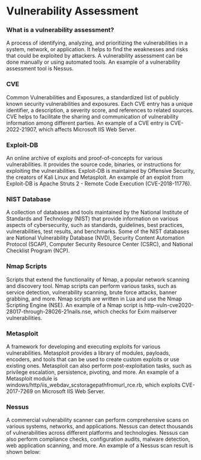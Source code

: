 # Vulnerability Assessment
### What is a vulnerability assessment?
A process of identifying, analyzing, and prioritizing the vulnerabilities in a system, network, or application. It helps to find the weaknesses and risks that could be exploited by attackers. A vulnerability assessment can be done manually or using automated tools. An example of a vulnerability assessment tool is Nessus.
### CVE
Common Vulnerabilities and Exposures, a standardized list of publicly known security vulnerabilities and exposures. Each CVE entry has a unique identifier, a description, a severity score, and references to related sources. CVE helps to facilitate the sharing and communication of vulnerability information among different parties. An example of a CVE entry is CVE-2022-21907, which affects Microsoft IIS Web Server.
### Exploit-DB
An online archive of exploits and proof-of-concepts for various vulnerabilities. It provides the source code, binaries, or instructions for exploiting the vulnerabilities. Exploit-DB is maintained by Offensive Security, the creators of Kali Linux and Metasploit. An example of an exploit from Exploit-DB is Apache Struts 2 - Remote Code Execution (CVE-2018-11776).
### NIST Database
A collection of databases and tools maintained by the National Institute of Standards and Technology (NIST) that provide information on various aspects of cybersecurity, such as standards, guidelines, best practices, vulnerabilities, test results, and benchmarks. Some of the NIST databases are National Vulnerability Database (NVD), Security Content Automation Protocol (SCAP), Computer Security Resource Center (CSRC), and National Checklist Program (NCP).
### Nmap Scripts
Scripts that extend the functionality of Nmap, a popular network scanning and discovery tool. Nmap scripts can perform various tasks, such as service detection, vulnerability scanning, brute force attacks, banner grabbing, and more. Nmap scripts are written in Lua and use the Nmap Scripting Engine (NSE). An example of a Nmap script is http-vuln-cve2020-28017-through-28026-21nails.nse, which checks for Exim mailserver vulnerabilities.
### Metasploit
A framework for developing and executing exploits for various vulnerabilities. Metasploit provides a library of modules, payloads, encoders, and tools that can be used to create custom exploits or use existing ones. Metasploit can also perform post-exploitation tasks, such as privilege escalation, persistence, pivoting, and more. An example of a Metasploit module is windows/http/iis_webdav_scstoragepathfromurl_rce.rb, which exploits CVE-2017-7269 on Microsoft IIS Web Server.
### Nessus
A commercial vulnerability scanner can perform comprehensive scans on various systems, networks, and applications. Nessus can detect thousands of vulnerabilities across different platforms and technologies. Nessus can also perform compliance checks, configuration audits, malware detection, web application scanning, and more. An example of a Nessus scan result is shown below:
